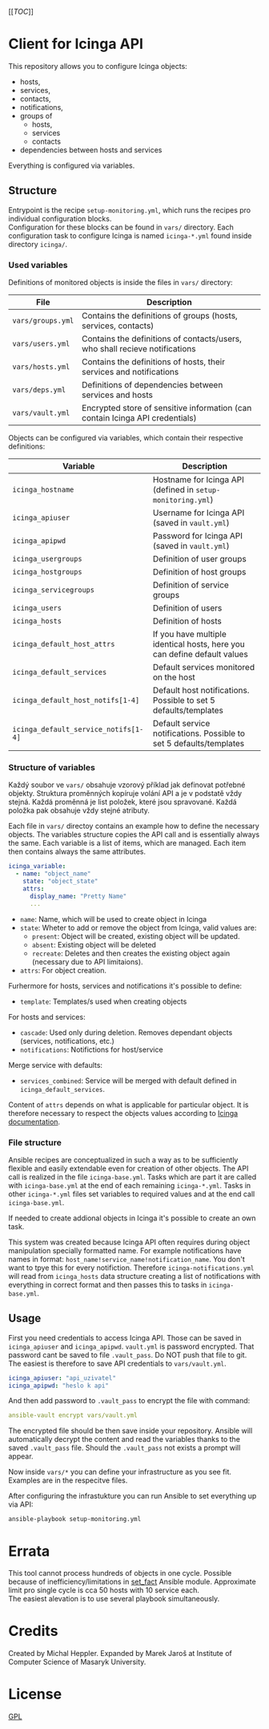 [[_TOC_]]

# Client for Icinga API

This repository allows you to configure Icinga objects:

* hosts,
* services,
* contacts,
* notifications,
* groups of
  * hosts,
  * services
  * contacts
* dependencies between hosts and services

Everything is configured via variables.

## Structure

Entrypoint is the recipe `setup-monitoring.yml`, which runs the recipes pro individual configuration blocks.  
Configuration for these blocks can be found in `vars/` directory. Each configuration task to configure Icinga is named `icinga-*.yml` found inside directory `icinga/`.

### Used variables

Definitions of monitored objects is inside the files in `vars/` directory:

| File | Description |
| ---- | ----------- |
| `vars/groups.yml` | Contains the definitions of groups (hosts, services, contacts) |
| `vars/users.yml`  | Contains the definitions of contacts/users, who shall recieve notifications |
| `vars/hosts.yml`  | Contains the definitions of hosts, their services and notifications |
| `vars/deps.yml`   | Definitions of dependencies between services and hosts |
| `vars/vault.yml`  | Encrypted store of sensitive information (can contain Icinga API credentials) |

Objects can be configured via variables, which contain their respective definitions:

| Variable | Description |
| -------- | ----------- |
| `icinga_hostname`      | Hostname for Icinga API (defined in `setup-monitoring.yml`) |
| `icinga_apiuser`       | Username for Icinga API (saved in `vault.yml`) |
| `icinga_apipwd`        | Password for Icinga API (saved in `vault.yml`) |
| `icinga_usergroups`    | Definition of user groups |
| `icinga_hostgroups`    | Definition of host groups |
| `icinga_servicegroups` | Definition of service groups |
| `icinga_users`         | Definition of users |
| `icinga_hosts`         | Definition of hosts |
| `icinga_default_host_attrs`     | If you have multiple identical hosts, here you can define default values |
| `icinga_default_services`       | Default services monitored on the host |
| `icinga_default_host_notifs[1-4]`    | Default host notifications. Possible to set 5 defaults/templates |
| `icinga_default_service_notifs[1-4]` | Default service notifications. Possible to set 5 defaults/templates |

### Structure of variables

Každý soubor ve `vars/` obsahuje vzorový příklad jak definovat potřebné objekty. Struktura proměnných kopíruje volání API a je v podstatě vždy stejná. Každá proměnná je list položek, které jsou spravované. Každá položka pak obsahuje vždy stejné atributy.

Each file in `vars/` directoy contains an example how to define the necessary objects. The variables structure copies the API call and is essentially always the same. Each variable is a list of items, which are managed. Each item then contains always the same attributes.

```yaml
icinga_variable:
  - name: "object_name"
    state: "object_state"
    attrs:
      display_name: "Pretty Name"
      ...
```

* `name`: Name, which will be used to create object in Icinga
* `state`: Wheter to add or remove the object from Icinga, valid values are:
  * `present`: Object will be created, existing object will be updated.
  * `absent`: Existing object will be deleted
  * `recreate`: Deletes and then creates the existing object again (necessary due to API limitaions).
* `attrs`: For object creation.

Furhermore for hosts, services and notifications it's possible to define:  
* `template`: Templates/s used when creating objects

For hosts and services:  
* `cascade`: Used only during deletion. Removes dependant objects (services, notifications, etc.)
* `notifications`: Notifictions for host/service

Merge service with defaults:
* `services_combined`: Service will be merged with default defined in `icinga_default_services`.

Content of `attrs` depends on what is applicable for particular object. It is therefore necessary to respect the objects values according to [Icinga documentation](https://icinga.com/docs/icinga-2/latest/doc/09-object-types/).

### File structure

Ansible recipes are conceptualized in such a way as to be sufficiently flexible and easily extendable even for creation of other objects. The API call is realized in the file `icinga-base.yml`. Tasks which are part it are called with `icinga-base.yml` at the end of each remaining `icinga-*.yml`. Tasks in other `icinga-*.yml` files set variables to required values and at the end call `icinga-base.yml`.

If needed to create addional objects in Icinga it's possible to create an own task.

This system was created because Icinga API often requires during object manipulation specially formatted name. For example notifications have names in format: `host_name!service_name!notification_name`. You don't want to tpye this for every notifiction. Therefore `icinga-notifications.yml` will read from `icinga_hosts` data structure creating a list of notifications with everything in correct format and then passes this to tasks in `icinga-base.yml`.

## Usage

First you need credentials to access Icinga API. Those can be saved in `icinga_apiuser` and `icinga_apipwd`. `vault.yml` is password encrypted. That password cant be saved to file `.vault_pass`. Do NOT push that file to git. The easiest is therefore to save API credentials to `vars/vault.yml`.

```yaml
icinga_apiuser: "api_uzivatel"
icinga_apipwd: "heslo k api"
```

And then add password to `.vault_pass` to encrypt the file with command:

```yaml
ansible-vault encrypt vars/vault.yml
```

The encrypted file should be then save inside your repository. Ansible will automatically decrypt the content and read the variables thanks to the saved `.vault_pass` file. Should the `.vault_pass` not exists a prompt will appear.

Now inside `vars/*` you can define your	infrastructure as you see fit. Examples are in the respecitve files.

After configuring the infrastukture you can run Ansible to set everything up via API:

```
ansible-playbook setup-monitoring.yml
```


# Errata

This tool cannot process  hundreds of objects in one cycle. Possible because of inefficiency/limitations in [set_fact](https://docs.ansible.com/ansible/latest/collections/ansible/builtin/set_fact_module.html) Ansible module. Approximate limit pro single cycle is cca 50 hosts with 10 service each.  
The easiest alevation is to use several playbook simultaneously.


# Credits

Created by Michal Heppler. Expanded by Marek Jaroš at Institute of Computer Science of Masaryk University.


# License

[GPL](LICENSE)
